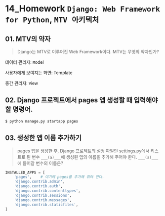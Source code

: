 # 14_Homework	`Django: Web Framework for Python`, `MTV 아키텍처`

## 01. MTV의 약자

> Django는 MTV로 이루어진 Web Framework이다. MTV는 무엇의 약자인가?

데이터 관리자: `M`odel

사용자에게 보여지는 화면: `T`emplate

중간 관리자: `V`iew



## 02. Django 프로젝트에서 pages 앱 생성할 때 입력해야 할 명령어.

```bash
$ python manage.py startapp pages
```



## 03. 생성한 앱 이름 추가하기

> pages 앱을 생성한 후, Django 프로젝트의 설정 파일인 settings.py에서 리스트로 된 변수 `___(a)___`에 생성된 앱의 이름을 추가해 주어야 한다. `___(a)___`에 들어갈 변수의 이름은?

```python
INSTALLED_APPS = [
    'pages',	# 여기에 pages를 추가해 줘야 한다.
    'django.contrib.admin',
    'django.contrib.auth',
    'django.contrib.contenttypes',
    'django.contrib.sessions',
    'django.contrib.messages',
    'django.contrib.staticfiles',
]
```

